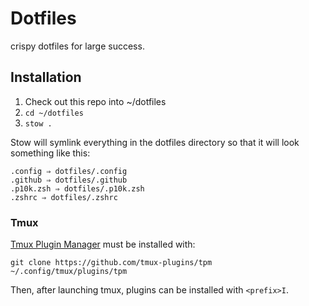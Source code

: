 # Dotfiles

crispy dotfiles for large success.

## Installation

1. Check out this repo into ~/dotfiles
2. `cd ~/dotfiles`
3. `stow .`

Stow will symlink everything in the dotfiles directory so that it will look something like this:

```
.config ⇒ dotfiles/.config
.github ⇒ dotfiles/.github
.p10k.zsh ⇒ dotfiles/.p10k.zsh
.zshrc ⇒ dotfiles/.zshrc
```

### Tmux

[Tmux Plugin Manager](https://github.com/tmux-plugins/tpm) must be installed with:

```
git clone https://github.com/tmux-plugins/tpm ~/.config/tmux/plugins/tpm
```

Then, after launching tmux, plugins can be installed with `<prefix>I`.
